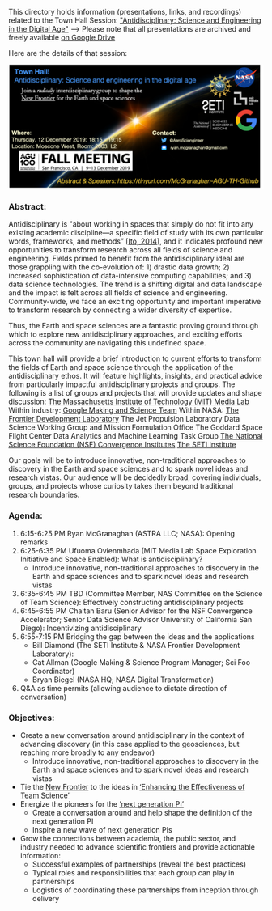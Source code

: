 This directory holds information (presentations, links, and recordings) related to the Town Hall Session: ["Antidisciplinary: Science and Engineering in the Digital Age"](https://agu.confex.com/agu/fm19/meetingapp.cgi/Session/76838)
       --> Please note that all presentations are archived and freely available [on Google Drive](https://tinyurl.com/McGranaghan-AGU-TH-GDrive) 

Here are the details of that session: 

![Image](https://github.com/rmcgranaghan/AGU2019/blob/master/Town%20Hall%20-%20Antidisciplinary:%20Science%20and%20Engineering%20in%20the%20Digital%20Age/TownHallAdvertisementSlide.png)

### Abstract:
Antidisciplinary is "about working in spaces that simply do not fit into any existing academic discipline—a specific field of study with its own particular words, frameworks, and methods” [[Ito, 2014](https://joi.ito.com/weblog/2014/10/02/antidisciplinar.html)], and it indicates profound new opportunities to transform research across all fields of science and engineering.  Fields primed to benefit from the antidisciplinary ideal are those grappling with the co-evolution of: 1) drastic data growth; 2) increased sophistication of data-intensive computing capabilities; and 3) data science technologies. The trend is a shifting digital and data landscape and the impact is felt across all fields of science and engineering.  Community-wide, we face an exciting opportunity and important imperative to transform research by connecting a wider diversity of expertise. 

Thus, the Earth and space sciences are a fantastic proving ground through which to explore new antidisciplinary approaches, and exciting efforts across the community are navigating this undefined space. 

This town hall will provide a brief introduction to current efforts to transform the fields of Earth and space science through the application of the antidisciplinary ethos. It will feature highlights, insights, and practical advice from particularly impactful antidisciplinary projects and groups. The following is a list of groups and projects that will provide updates and shape discussion:
[The Massachusetts Institute of Technology (MIT) Media Lab](https://www.media.mit.edu/)
Within industry:
     [Google Making and Science Team](https://www.youtube.com/channel/UCGNLuO_8S78nBIXnMC2sbIQ)
Within NASA:
     [The Frontier Development Laboratory](https://frontierdevelopmentlab.org/)
     The Jet Propulsion Laboratory Data Science Working Group and Mission Formulation Office
     The Goddard Space Flight Center Data Analytics and Machine Learning Task Group
[The National Science Foundation (NSF) Convergence Institutes](https://www.nsf.gov/od/oia/convergence/index.jsp)
[The SETI Institute](https://www.seti.org/)

Our goals will be to introduce innovative, non-traditional approaches to discovery in the Earth and space sciences and to spark novel ideas and research vistas. Our audience will be decidedly broad, covering individuals, groups, and projects whose curiosity takes them beyond traditional research boundaries.


### Agenda:
1. 6:15-6:25 PM Ryan McGranaghan (ASTRA LLC; NASA): Opening remarks
2. 6:25-6:35 PM Ufuoma Ovienmhada (MIT Media Lab Space Exploration Initiative and Space Enabled): What is antidisciplinary?
    *  Introduce innovative, non-traditional approaches to discovery in the Earth and space sciences and to spark novel ideas and research vistas
3. 6:35-6:45 PM TBD (Committee Member, NAS Committee on the Science of Team Science): Effectively constructing antidisciplinary projects
4. 6:45-6:55 PM Chaitan Baru (Senior Advisor for the NSF Convergence Accelerator; Senior Data Science Advisor University of California San Diego): Incentivizing antidisciplinary
5. 6:55-7:15 PM Bridging the gap between the ideas and the applications
    * Bill Diamond (The SETI Institute & NASA Frontier Development Laboratory): 
    * Cat Allman (Google Making & Science Program Manager; Sci Foo Coordinator)
    * Bryan Biegel (NASA HQ; NASA Digital Transformation)
6. Q&A as time permits (allowing audience to dictate direction of conversation)


### Objectives:
* Create a new conversation around antidisciplinary in the context of advancing discovery (in this case applied to the geosciences, but reaching more broadly to any endeavor)
    * Introduce innovative, non-traditional approaches to discovery in the Earth and space sciences and to spark novel ideas and research vistas
* Tie the [New Frontier](https://agupubs.onlinelibrary.wiley.com/doi/full/10.1002/2017JA024835) to the ideas in [‘Enhancing the Effectiveness of Team Science’](https://www.nap.edu/catalog/19007/enhancing-the-effectiveness-of-team-science)
* Energize the pioneers for the [’next generation PI’](https://science.nasa.gov/researchers/new-pi-resources)
    * Create a conversation around and help shape the definition of the next generation PI
    * Inspire a new wave of next generation PIs
* Grow the connections between academia, the public sector, and industry needed to advance scientific frontiers and provide actionable information:
    * Successful examples of partnerships (reveal the best practices)
    * Typical roles and responsibilities that each group can play in partnerships
    * Logistics of coordinating these partnerships from inception through delivery

